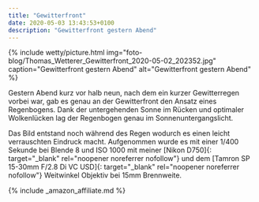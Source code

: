 ```yaml
---
title: "Gewitterfront"
date: 2020-05-03 13:43:53+0100
description: "Gewitterfront gestern Abend"
---
```

{% include wetty/picture.html img="foto-blog/Thomas_Wetterer_Gewitterfront_2020-05-02_202352.jpg" caption="Gewitterfront gestern Abend" alt="Gewitterfront gestern Abend" %}

Gestern Abend kurz vor halb neun, nach dem ein kurzer Gewitterregen vorbei war, gab es genau an der Gewitterfront den Ansatz eines Regenbogens. Dank der untergehenden Sonne im Rücken und optimaler Wolkenlücken lag der Regenbogen genau im Sonnenuntergangslicht.

Das Bild entstand noch während des Regen wodurch es einen leicht verrauschten Eindruck macht. Aufgenommen wurde es mit einer 1/400 Sekunde bei Blende 8 und ISO 1000 mit meiner [Nikon D750]{: target="_blank" rel="noopener noreferrer nofollow"} und dem [Tamron SP 15-30mm F/2.8 Di VC USD]{: target="_blank" rel="noopener noreferrer nofollow"} Weitwinkel Objektiv bei 15mm Brennweite.

{% include _amazon_affiliate.md %}
